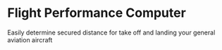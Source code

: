 # Flight Performance Computer

Easily determine secured distance for take off and landing your general aviation aircraft
